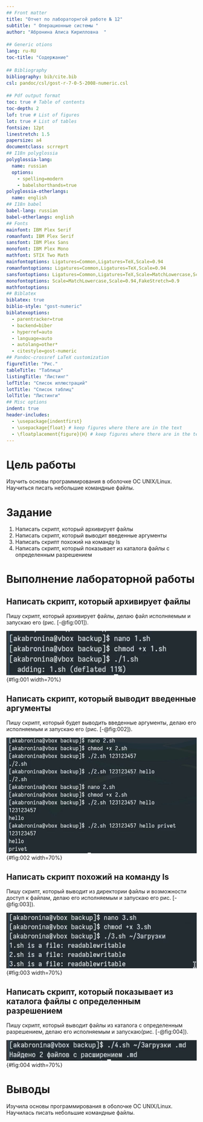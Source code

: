 ```yaml
---
## Front matter
title: "Отчет по лабораторнгой работе № 12"
subtitle: " Операционные системы "
author: "Абронина Алиса Кирилловна  "

## Generic otions
lang: ru-RU
toc-title: "Содержание"

## Bibliography
bibliography: bib/cite.bib
csl: pandoc/csl/gost-r-7-0-5-2008-numeric.csl

## Pdf output format
toc: true # Table of contents
toc-depth: 2
lof: true # List of figures
lot: true # List of tables
fontsize: 12pt
linestretch: 1.5
papersize: a4
documentclass: scrreprt
## I18n polyglossia
polyglossia-lang:
  name: russian
  options:
	- spelling=modern
	- babelshorthands=true
polyglossia-otherlangs:
  name: english
## I18n babel
babel-lang: russian
babel-otherlangs: english
## Fonts
mainfont: IBM Plex Serif
romanfont: IBM Plex Serif
sansfont: IBM Plex Sans
monofont: IBM Plex Mono
mathfont: STIX Two Math
mainfontoptions: Ligatures=Common,Ligatures=TeX,Scale=0.94
romanfontoptions: Ligatures=Common,Ligatures=TeX,Scale=0.94
sansfontoptions: Ligatures=Common,Ligatures=TeX,Scale=MatchLowercase,Scale=0.94
monofontoptions: Scale=MatchLowercase,Scale=0.94,FakeStretch=0.9
mathfontoptions:
## Biblatex
biblatex: true
biblio-style: "gost-numeric"
biblatexoptions:
  - parentracker=true
  - backend=biber
  - hyperref=auto
  - language=auto
  - autolang=other*
  - citestyle=gost-numeric
## Pandoc-crossref LaTeX customization
figureTitle: "Рис."
tableTitle: "Таблица"
listingTitle: "Листинг"
lofTitle: "Список иллюстраций"
lotTitle: "Список таблиц"
lolTitle: "Листинги"
## Misc options
indent: true
header-includes:
  - \usepackage{indentfirst}
  - \usepackage{float} # keep figures where there are in the text
  - \floatplacement{figure}{H} # keep figures where there are in the text
---
```


# Цель работы

Изучить основы программирования в оболочке ОС UNIX/Linux. Научиться писать небольшие командные файлы.

# Задание

1. Написать скрипт, который архивирует файлы
2. Написать скрипт, который выводит введенные аргументы
3. Написать скрипт похожий на команду ls
4. Написать скрипт, который показывает из каталога файлы с определенным разрешением

# Выполнение лабораторной работы

## Написать скрипт, который архивирует файлы

Пишу скрипт, который архивирует файлы, делаю файл исполняемым и запускаю его (рис. [-@fig:001]).

![скрипт архивации](image/1){#fig:001 width=70%}

## Написать скрипт, который выводит введенные аргументы

Пишу скрипт, который будет выводить введенные аргументы, делаю его исполняемым и запускаю его (рис. [-@fig:002]).

![скрипт аргументов](image/2){#fig:002 width=70%}

##  Написать скрипт похожий на команду ls

Пишу скрипт, который выводит из директории файлы и возможности доступ к файлам, делаю его исполняемым и запускаю его рис. [-@fig:003]).

![скрипт ls](image/3){#fig:003 width=70%}

## Написать скрипт, который показывает из каталога файлы с определенным разрешением

Пишу скрипт, который выводит файлы из каталога с определенным разрешением, делаю его исполняемым и запускаю(рис. [-@fig:004]).

![скрипт архивации](image/4){#fig:004 width=70%}


# Выводы

Изучила основы программирования в оболочке ОС UNIX/Linux. Научилась писать небольшие командные файлы.


